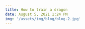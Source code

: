 ```yaml
---
title: How to train a dragon
date: August 5, 2021 1:24 PM
img: '/assets/img/blog/blog-2.jpg'
---
```


